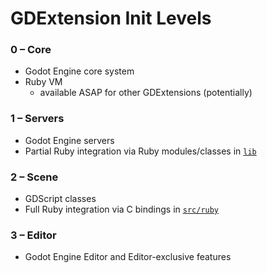 # GDExtension Init Levels

### 0 – Core
* Godot Engine core system
* Ruby VM
  * available ASAP for other GDExtensions (potentially)

### 1 – Servers
* Godot Engine servers
* Partial Ruby integration via Ruby modules/classes in [`lib`](../lib/)

### 2 – Scene
* GDScript classes
* Full Ruby integration via C bindings in [`src/ruby`](../src/ruby/)

### 3 – Editor
* Godot Engine Editor and Editor-exclusive features
